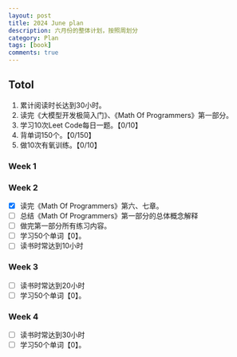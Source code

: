```yaml
---
layout: post
title: 2024 June plan
description: 六月份的整体计划，按照周划分
category: Plan
tags: [book]
comments: true
---
```


## Totol

1. 累计阅读时长达到30小时。
2. 读完《大模型开发极简入门》、《Math Of Programmers》第一部分。
3. 学习10次Leet Code每日一题。【0/10】
4. 背单词150个。【0/150】
5. 做10次有氧训练。【0/10】

### Week 1
### Week 2

   - [x] 读完《Math Of Programmers》第六、七章。
   - [ ] 总结《Math Of Programmers》第一部分的总体概念解释
   - [ ] 做完第一部分所有练习内容。
   - [ ] 学习50个单词【0】。
   - [ ] 读书时常达到10小时

### Week 3

   - [ ] 读书时常达到20小时
   - [ ] 学习50个单词【0】。

### Week 4

   - [ ] 读书时常达到30小时
   - [ ] 学习50个单词【0】。
